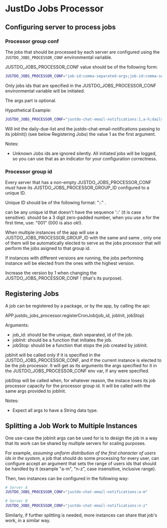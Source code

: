 # JustDo Jobs Processor

## Configuring server to process jobs

### Processor group conf

The jobs that should be processed by each server are configured using the `JUSTDO_JOBS_PROCESSOR_CONF` environmental variable.

JUSTDO_JOBS_PROCESSOR_CONF value should be of the following form:

```bash
JUSTDO_JOBS_PROCESSOR_CONF="job-id:comma-separated-args;job-id:comma-separated-args"
```

Only jobs ids that are specified in the JUSTDO_JOBS_PROCESSOR_CONF environmental variable will be initiated.

The args part is optional.

Hypothetical Example:

```bash
JUSTDO_JOBS_PROCESSOR_CONF="justdo-chat-email-notifications:1,a-h;daily-due-list"
```

Will init the daily-due-list and the justdo-chat-email-notifications passing to its
jobInit() (see below Registering Jobs) the value 1 as the first argument.

Notes:

* Unknown Jobs ids are ignored silently. All initiated jobs will be logged, so you can use
that as an indicator for your configuration correctness.

### Processor group id

Every server that has a non-empty JUSTDO_JOBS_PROCESSOR_CONF *must* have its
JUSTDO_JOBS_PROCESSOR_GROUP_ID configured to a unique ID.

Unique ID should be of the following format: "<unique-id>::<version>" .

<unique-id> can be any unique id that doesn't have the sequence '::' (it is case sensitive).
<version> should be a 3 digit zero-padded number, when you use a <unique-id> for the first time,
use: "001" (000 is also ok!).

When multiple instances of the app will use a JUSTDO_JOBS_PROCESSOR_GROUP_ID with
the same <unique-id> and same <version>, only one of them will be automatically elected
to serve as the jobs processor that will perform the jobs asigned to that group id.

If instances with different versions are running, the jobs performing instance will be elected
from the ones with the highest version.

Increase the version by 1 when changing the JUSTDO_JOBS_PROCESSOR_CONF ! (that's its purpose).

## Registering Jobs

A job can be registered by a package, or by the app, by calling the api:

APP.justdo_jobs_processor.registerCronJob(job_id, jobInit, jobStop)

Arguments:

* job_id: should be the unique, dash separated, id of the job.
* jobInit: should be a function that initiates the job.
* jobStop: should be a function that stops the job created by jobInit.

jobInit will be called only if it is specified in the JUSTDO_JOBS_PROCESSOR_CONF, and if the current
instance is elected to be the job processor. It will get as its arguments the args specified for it in
the JUSTDO_JOBS_PROCESSOR_CONF env var, if any were specified.

jobStop will be called when, for whatever reason, the instace loses its job processor capacity for the
processor group id. It will be called with the same args provided to jobInit.

Notes:

* Expect all args to have a String data type.

## Splitting a Job Work to Multiple Instances

One use-case the jobInit args can be used for is to design the job in a way that its work can be shared by multiple servers for scaling purposes.

For example, *assuming uniform distribution of the first character of users ids in the system*, a job that should do some processing for every user, can configure accept an argument that sets the range of users ids that
should be handled by it (example "a-m", "n-z", case insensitive, inclusive range).

Then, two instances can be configured in the following way:

```bash
# Server A
JUSTDO_JOBS_PROCESSOR_CONF="justdo-chat-email-notifications:a-m"

# Server B
JUSTDO_JOBS_PROCESSOR_CONF="justdo-chat-email-notifications:n-z"
```

Similarly, if further splitting is needed, more instances can share that job's work, in a similar way.
